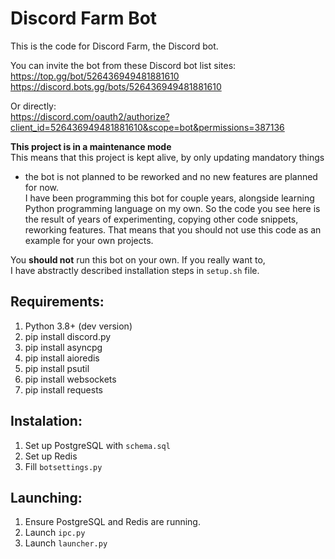 # Discord Farm Bot
This is the code for Discord Farm, the Discord bot.

You can invite the bot from these Discord bot list sites:  
https://top.gg/bot/526436949481881610  
https://discord.bots.gg/bots/526436949481881610  

Or directly:  
https://discord.com/oauth2/authorize?client_id=526436949481881610&scope=bot&permissions=387136  


**This project is in a maintenance mode**  
This means that this project is kept alive, by only updating mandatory things 
- the bot is not planned to be reworked and no new features are planned for now.  
I have been programming this bot for couple years, alongside learning Python 
programming language on my own. So the code you see here is the result of 
years of experimenting, copying other code snippets, reworking features. 
That means that you should not use this code as an example for your own projects.  

You **should not** run this bot on your own. If you really want to,  
I have abstractly described installation steps in `setup.sh` file.  
## Requirements:
1) Python 3.8+ (dev version)
2) pip install discord.py
3) pip install asyncpg
4) pip install aioredis
5) pip install psutil
6) pip install websockets
7) pip install requests

## Instalation:
1) Set up PostgreSQL with `schema.sql`
2) Set up Redis
3) Fill `botsettings.py`

## Launching:
1) Ensure PostgreSQL and Redis are running.
2) Launch `ipc.py`
3) Launch `launcher.py`
